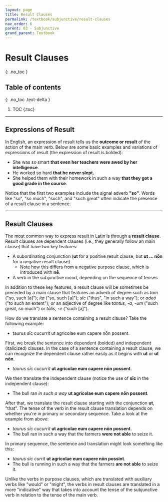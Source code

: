 ```yaml
---
layout: page
title: Result Clauses
permalink: /textbook/subjunctive/result-clauses
nav_order: 6
parent: 03 - Subjunctive
grand_parent: Textbook
---
```


# Result Clauses
{: .no_toc }

## Table of contents
{: .no_toc .text-delta }

1. TOC
{:toc}

***

## Expressions of Result

In English, an expression of result tells us the **outcome or result** of the action of the main verb. Below are some basic examples and variations of expressions of result (the expression of result is bolded):

- She was so smart **that even her teachers were awed by her intelligence**.
- He worked so hard **that he never slept.**
- She helped them with their homework in such a way **that they got a good grade in the course**.

Notice that the first two examples include the signal adverb **"so"**. Words like "so", "so much", "such", and "such great" often indicate the presence of a result clause in a sentence.

***

## Result Clauses

The most common way to express result in Latin is through a **result clause**. Result clauses are dependent clauses (i.e., they generally follow an main clause) that have two key features:

- A subordinating conjunction (**ut** for a positive result clause, but **ut ... nōn** for a negative result clause)
  - Note how this differs from a negative purpose clause, which is introduced with **nē**.
- A verb in the subjunctive mood, depending on the sequence of tenses

In addition to these key features, a result clause will be sometimes be preceded by a main clause that features an adverb of degree such as *tam* ("so, such [a]"); *ita* ("so, such [a]"); *sīc* ("thus", "in such a way"); or *adeō* ("to such an extent"); or an adjective of degree like *tantus, -a, -um* ("such great, so much") or *tālis, -e* ("such [a]").

How do we translate a sentence containing a result clause? Take the following example:

- taurus sīc cucurrit ut agricolae eum capere nōn possent.

First, we break the sentence into dependent (bolded) and independent (italicized) clauses. In the case of a sentence containing a result clause, we can recognize the dependent clause rather easily as it begins with **ut** or **ut nōn**.

- *taurus sīc cucurrit* **ut agricolae eum capere nōn possent**.

We then translate the independent clause (notice the use of **sīc** in the independent clause):

- The bull ran *in such a way* **ut agricolae eum capere nōn possent**.

After that, we translate the result clause starting with the conjunction **ut**, "that". The tense of the verb in the result clause translation depends on whether you're in primary or secondary sequence. Take a look at the example from above:

- *taurus sīc cucurrit* **ut agricolae eum capere nōn possent**.
- The bull ran in such a way that the farmers **were not able** to seize it.

In primary sequence, the sentence and translation might look something like this:

- *taurus sīc currit* **ut agricolae eum capere nōn possint**. 
- The bull is running in such a way that the farmers **are not able** to seize it.

Unlike the verbs in purpose clauses, which are translated with auxiliary verbs like "would" or "might", the verbs in result clauses are translated in a more "indicative" way that takes into account the tense of the subjunctive verb in relation to the tense of the main verb.